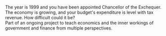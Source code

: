 The year is 1999 and you have been appointed Chancellor of the Exchequer. The economy is growing, and your budget's expenditure is level with tax revenue. How difficult could it be?\
Part of an ongoing project to teach economics and the inner workings of government and finance from multiple perspectives.